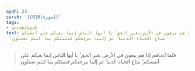 ```yaml
---
ayah: 23
surah: '[[010|سورة]]'
tags:
- quran/ayah
text: فلما أنجاهم إذا هم يبغون في الأرض بغير الحق ۗ يا أيها الناس إنما بغيكم على أنفسكم
  ۖ متاع الحياة الدنيا ۖ ثم إلينا مرجعكم فننبئكم بما كنتم تعملون
---
```

> فلما أنجاهم إذا هم يبغون في الأرض بغير الحق ۗ يا أيها الناس إنما بغيكم على أنفسكم ۖ متاع الحياة الدنيا ۖ ثم إلينا مرجعكم فننبئكم بما كنتم تعملون
